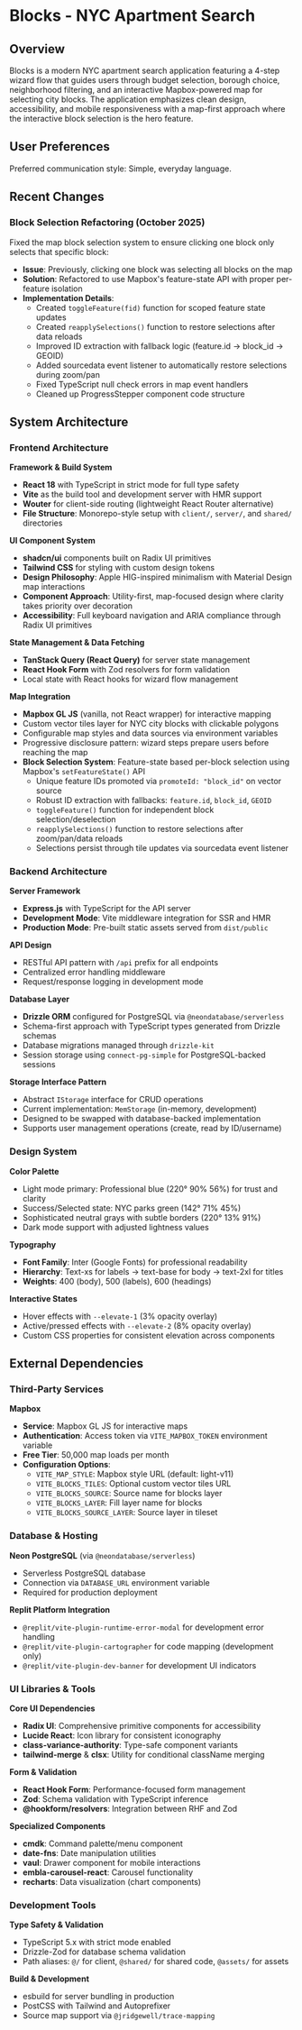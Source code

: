# Blocks - NYC Apartment Search

## Overview

Blocks is a modern NYC apartment search application featuring a 4-step wizard flow that guides users through budget selection, borough choice, neighborhood filtering, and an interactive Mapbox-powered map for selecting city blocks. The application emphasizes clean design, accessibility, and mobile responsiveness with a map-first approach where the interactive block selection is the hero feature.

## User Preferences

Preferred communication style: Simple, everyday language.

## Recent Changes

### Block Selection Refactoring (October 2025)
Fixed the map block selection system to ensure clicking one block only selects that specific block:
- **Issue**: Previously, clicking one block was selecting all blocks on the map
- **Solution**: Refactored to use Mapbox's feature-state API with proper per-feature isolation
- **Implementation Details**:
  - Created `toggleFeature(fid)` function for scoped feature state updates
  - Created `reapplySelections()` function to restore selections after data reloads
  - Improved ID extraction with fallback logic (feature.id → block_id → GEOID)
  - Added sourcedata event listener to automatically restore selections during zoom/pan
  - Fixed TypeScript null check errors in map event handlers
  - Cleaned up ProgressStepper component code structure

## System Architecture

### Frontend Architecture

**Framework & Build System**
- **React 18** with TypeScript in strict mode for full type safety
- **Vite** as the build tool and development server with HMR support
- **Wouter** for client-side routing (lightweight React Router alternative)
- **File Structure**: Monorepo-style setup with `client/`, `server/`, and `shared/` directories

**UI Component System**
- **shadcn/ui** components built on Radix UI primitives
- **Tailwind CSS** for styling with custom design tokens
- **Design Philosophy**: Apple HIG-inspired minimalism with Material Design map interactions
- **Component Approach**: Utility-first, map-focused design where clarity takes priority over decoration
- **Accessibility**: Full keyboard navigation and ARIA compliance through Radix UI primitives

**State Management & Data Fetching**
- **TanStack Query (React Query)** for server state management
- **React Hook Form** with Zod resolvers for form validation
- Local state with React hooks for wizard flow management

**Map Integration**
- **Mapbox GL JS** (vanilla, not React wrapper) for interactive mapping
- Custom vector tiles layer for NYC city blocks with clickable polygons
- Configurable map styles and data sources via environment variables
- Progressive disclosure pattern: wizard steps prepare users before reaching the map
- **Block Selection System**: Feature-state based per-block selection using Mapbox's `setFeatureState()` API
  - Unique feature IDs promoted via `promoteId: "block_id"` on vector source
  - Robust ID extraction with fallbacks: `feature.id`, `block_id`, `GEOID`
  - `toggleFeature()` function for independent block selection/deselection
  - `reapplySelections()` function to restore selections after zoom/pan/data reloads
  - Selections persist through tile updates via sourcedata event listener

### Backend Architecture

**Server Framework**
- **Express.js** with TypeScript for the API server
- **Development Mode**: Vite middleware integration for SSR and HMR
- **Production Mode**: Pre-built static assets served from `dist/public`

**API Design**
- RESTful API pattern with `/api` prefix for all endpoints
- Centralized error handling middleware
- Request/response logging in development mode

**Database Layer**
- **Drizzle ORM** configured for PostgreSQL via `@neondatabase/serverless`
- Schema-first approach with TypeScript types generated from Drizzle schemas
- Database migrations managed through `drizzle-kit`
- Session storage using `connect-pg-simple` for PostgreSQL-backed sessions

**Storage Interface Pattern**
- Abstract `IStorage` interface for CRUD operations
- Current implementation: `MemStorage` (in-memory, development)
- Designed to be swapped with database-backed implementation
- Supports user management operations (create, read by ID/username)

### Design System

**Color Palette**
- Light mode primary: Professional blue (220° 90% 56%) for trust and clarity
- Success/Selected state: NYC parks green (142° 71% 45%)
- Sophisticated neutral grays with subtle borders (220° 13% 91%)
- Dark mode support with adjusted lightness values

**Typography**
- **Font Family**: Inter (Google Fonts) for professional readability
- **Hierarchy**: Text-xs for labels → text-base for body → text-2xl for titles
- **Weights**: 400 (body), 500 (labels), 600 (headings)

**Interactive States**
- Hover effects with `--elevate-1` (3% opacity overlay)
- Active/pressed effects with `--elevate-2` (8% opacity overlay)
- Custom CSS properties for consistent elevation across components

## External Dependencies

### Third-Party Services

**Mapbox**
- **Service**: Mapbox GL JS for interactive maps
- **Authentication**: Access token via `VITE_MAPBOX_TOKEN` environment variable
- **Free Tier**: 50,000 map loads per month
- **Configuration Options**:
  - `VITE_MAP_STYLE`: Mapbox style URL (default: light-v11)
  - `VITE_BLOCKS_TILES`: Optional custom vector tiles URL
  - `VITE_BLOCKS_SOURCE`: Source name for blocks layer
  - `VITE_BLOCKS_LAYER`: Fill layer name for blocks
  - `VITE_BLOCKS_SOURCE_LAYER`: Source layer in tileset

### Database & Hosting

**Neon PostgreSQL** (via `@neondatabase/serverless`)
- Serverless PostgreSQL database
- Connection via `DATABASE_URL` environment variable
- Required for production deployment

**Replit Platform Integration**
- `@replit/vite-plugin-runtime-error-modal` for development error handling
- `@replit/vite-plugin-cartographer` for code mapping (development only)
- `@replit/vite-plugin-dev-banner` for development UI indicators

### UI Libraries & Tools

**Core UI Dependencies**
- **Radix UI**: Comprehensive primitive components for accessibility
- **Lucide React**: Icon library for consistent iconography
- **class-variance-authority**: Type-safe component variants
- **tailwind-merge** & **clsx**: Utility for conditional className merging

**Form & Validation**
- **React Hook Form**: Performance-focused form management
- **Zod**: Schema validation with TypeScript inference
- **@hookform/resolvers**: Integration between RHF and Zod

**Specialized Components**
- **cmdk**: Command palette/menu component
- **date-fns**: Date manipulation utilities
- **vaul**: Drawer component for mobile interactions
- **embla-carousel-react**: Carousel functionality
- **recharts**: Data visualization (chart components)

### Development Tools

**Type Safety & Validation**
- TypeScript 5.x with strict mode enabled
- Drizzle-Zod for database schema validation
- Path aliases: `@/` for client, `@shared/` for shared code, `@assets/` for assets

**Build & Development**
- esbuild for server bundling in production
- PostCSS with Tailwind and Autoprefixer
- Source map support via `@jridgewell/trace-mapping`